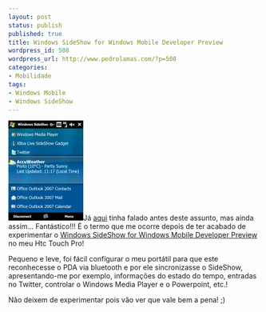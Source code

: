 ```yaml
---
layout: post
status: publish
published: true
title: Windows SideShow for Windows Mobile Developer Preview
wordpress_id: 508
wordpress_url: http://www.pedrolamas.com/?p=508
categories:
- Mobilidade
tags:
- Windows Mobile
- Windows SideShow
---
```

[![Windows SideShow for Windows Mobile](/wp-content/uploads/2009/01/windows-sideshow-for-windows-mobile-thumb.jpg "Windows SideShow for Windows Mobile")](/wp-content/uploads/2009/01/windows-sideshow-for-windows-mobile.jpg)Já [aqui](/tag/windows-sideshow/) tinha falado antes deste assunto, mas ainda assim... Fantástico!!! É o termo que me ocorre depois de ter acabado de experimentar o [Windows SideShow for Windows Mobile Developer Preview](http://www.microsoft.com/downloads/details.aspx?FamilyID=79F19684-F862-4E02-A2B0-0003B4565F34&displaylang=en) no meu Htc Touch Pro!

Pequeno e leve, foi fácil configurar o meu portátil para que este reconhecesse o PDA via bluetooth e por ele sincronizasse o SideShow, apresentando-me por exemplo, informações do estado do tempo, entradas no Twitter, controlar o Windows Media Player e o Powerpoint, etc.!

Não deixem de experimentar pois vão ver que vale bem a pena! ;)
